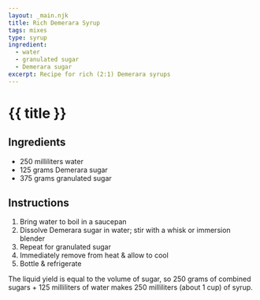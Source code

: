 ```yaml
---
layout: _main.njk
title: Rich Demerara Syrup
tags: mixes
type: syrup
ingredient:
  - water
  - granulated sugar
  - Demerara sugar
excerpt: Recipe for rich (2:1) Demerara syrups
---
```


<!-- markdownlint-disable MD025 -->
# {{ title }}
<!-- markdownlint-enable MD025 -->

## Ingredients

* 250 milliliters water
* 125 grams <span data-pagefind-filter="Ingredient">Demerara <span data-pagefind-filter="Ingredient">sugar</span></span>
* 375 grams <span data-pagefind-filter="Ingredient">granulated sugar</span>

## Instructions

1. Bring water to boil in a saucepan
2. Dissolve Demerara sugar in water; stir with a whisk or immersion blender
3. Repeat for granulated sugar
4. Immediately remove from heat & allow to cool
5. Bottle & refrigerate

<tiki-callout type="tip">

  The liquid yield is equal to the volume of sugar, so 250 grams of combined sugars + 125 milliliters of water makes 250 milliliters (about 1 cup) of syrup.

</tiki-callout>
